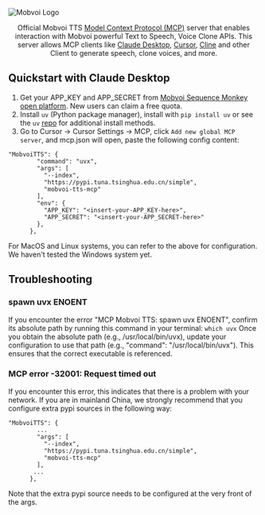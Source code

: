 ![Mobvoi Logo](.assets/logo.jpeg)

<p align="center">
  Official Mobvoi TTS <a href="https://github.com/modelcontextprotocol">Model Context Protocol (MCP)</a> server that enables interaction with Mobvoi powerful Text to Speech, Voice Clone APIs. This server allows MCP clients like <a href="https://www.anthropic.com/claude">Claude Desktop</a>, <a href="https://www.cursor.so">Cursor</a>, <a href="https://cline.bot/">Cline</a> </a> and other Client to generate speech, clone voices, and more.
</p>

## Quickstart with Claude Desktop

1. Get your APP_KEY and APP_SECRET from [Mobvoi Sequence Monkey open platform](https://openapi.moyin.com/user/mine-app-detail). New users can claim a free quota.
2. Install `uv` (Python package manager), install with `pip install uv` or see the `uv` [repo](https://github.com/astral-sh/uv) for additional install methods.
3. Go to Cursor -> Cursor Settings -> MCP, click `Add new global MCP server`, and mcp.json will open, paste the following config content:

```
"MobvoiTTS": {
        "command": "uvx",
        "args": [
          "--index", 
          "https://pypi.tuna.tsinghua.edu.cn/simple",
          "mobvoi-tts-mcp"
        ],
        "env": {
          "APP_KEY": "<insert-your-APP_KEY-here>",
          "APP_SECRET": "<insert-your-APP_SECRET-here>"
        },
      },
```

For MacOS and Linux systems, you can refer to the above for configuration. We haven't tested the Windows system yet.

## Troubleshooting

### spawn uvx ENOENT

If you encounter the error "MCP Mobvoi TTS: spawn uvx ENOENT", confirm its absolute path by running this command in your terminal:
`which uvx`
Once you obtain the absolute path (e.g., /usr/local/bin/uvx), update your configuration to use that path (e.g., "command": "/usr/local/bin/uvx"). This ensures that the correct executable is referenced.

### MCP error -32001: Request timed out

If you encounter this error, this indicates that there is a problem with your network. If you are in mainland China, we strongly recommend that you configure extra pypi sources in the following way:

```
"MobvoiTTS": {
        ...
        "args": [
          "--index", 
          "https://pypi.tuna.tsinghua.edu.cn/simple",
          "mobvoi-tts-mcp"
        ],
       ...
      },
```

Note that the extra pypi source needs to be configured at the very front of the args.









